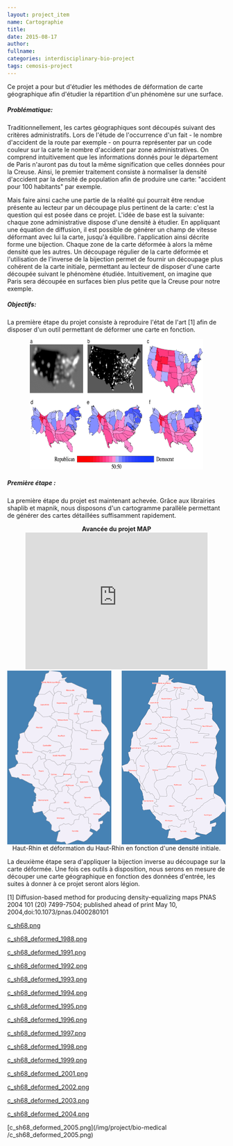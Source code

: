 ```yaml
---
layout: project_item
name: Cartographie
title: 
date: 2015-08-17
author: 
fullname: 
categories: interdisciplinary-bio-project
tags: cemosis-project
---
```


Ce projet a pour but d'étudier les méthodes de déformation de carte géographique afin d'étudier la répartition d'un phénomène sur une surface.

<h5>Problématique:</h5>

Traditionnellement, les cartes géographiques sont découpés suivant des critères administratifs.
Lors de l'étude de l'occurrence d'un fait - le nombre d'accident de la route par exemple - on pourra représenter par un code couleur sur la carte le nombre d'accident par zone administratives. On comprend intuitivement que les informations donnés pour le département de Paris n'auront pas du tout la même signification que celles données pour la Creuse. Ainsi, le premier traitement consiste à normaliser la densité d'accident par la densité de population afin de produire une carte: "accident pour 100 habitants" par exemple.

Mais faire ainsi cache une partie de la réalité qui pourrait être rendue présente au lecteur par un découpage plus pertinent de la carte: c'est la question qui est posée dans ce projet.
L'idée de base est la suivante: chaque zone administrative dispose d'une densité à étudier. En appliquant une équation de diffusion, il est possible de générer un champ de vitesse déformant avec lui la carte, jusqu'à équilibre. l'application ainsi décrite forme une bijection. Chaque zone de la carte déformée à alors la même densité que les autres. Un découpage régulier de la carte déformée et l'utilisation de l'inverse de la bijection permet de fournir un découpage plus cohérent de la carte initiale, permettant au lecteur de disposer d'une carte découpée suivant le phénomène étudiée. Intuitivement, on imagine que Paris sera découpée en surfaces bien plus petite que la Creuse pour notre exemple.

<h5>Objectifs:</h5>

La première étape du projet consiste à reproduire l'état de l'art [1] afin de disposer d'un outil permettant de déformer une carte en fonction.

<center>
<img src="/img/project/bio-medical/F3.large.jpg" height="300" width="400">
</center>

<h5>Première étape :</h5>

La première étape du projet est maintenant achevée.
Grâce aux librairies shaplib et mapnik, nous disposons d'un cartogramme parallèle permettant de générer des cartes détaillées suffisamment rapidement.

<center>
<b>Avancée du projet MAP</b>

<iframe width="420" height="315" src="https://www.youtube.com/embed/UTRK0NudTs4" frameborder="0" allowfullscreen></iframe>
<br/>
<img src="/img/project/bio-medical/c_sh68.png" height="400" width="240" style="float:left;display:inline">
<img src="/img/project/bio-medical/c_sh68_deformed_2005.png" height="400" width="240" style="float:right;display:inline">
<div style="clear: both;"></div>
Haut-Rhin et déformation du Haut-Rhin en fonction d'une densité initiale.
</center>

La deuxième étape sera d'appliquer la bijection inverse au découpage sur la carte déformée.
Une fois ces outils à disposition, nous serons en mesure de découper une carte géographique en fonction des données d'entrée, les suites à donner à ce projet seront alors légion.

[1] Diffusion-based method for producing density-equalizing maps
PNAS 2004 101 (20) 7499-7504; published ahead of print May 10, 2004,doi:10.1073/pnas.0400280101

<i class="fa fa-picture-o"></i> [c_sh68.png](/img/project/bio-medical/c_sh68.png)

<i class="fa fa-picture-o"></i> [c_sh68_deformed_1988.png](/img/project/bio-medical/c_sh68_deformed_1988.png)

<i class="fa fa-picture-o"></i> [c_sh68_deformed_1991.png](/img/project/bio-medical/c_sh68_deformed_1991.png)

<i class="fa fa-picture-o"></i> [c_sh68_deformed_1992.png](/img/project/bio-medical/c_sh68_deformed_1992.png)

<i class="fa fa-picture-o"></i> [c_sh68_deformed_1993.png](/img/project/bio-medical/c_sh68_deformed_1993.png)

<i class="fa fa-picture-o"></i> [c_sh68_deformed_1994.png](/img/project/bio-medical/c_sh68_deformed_1994.png)

<i class="fa fa-picture-o"></i> [c_sh68_deformed_1995.png](/img/project/bio-medical/c_sh68_deformed_1995.png)

<i class="fa fa-picture-o"></i> [c_sh68_deformed_1996.png](/img/project/bio-medical/c_sh68_deformed_1996.png)

<i class="fa fa-picture-o"></i> [c_sh68_deformed_1997.png](/img/project/bio-medical/c_sh68_deformed_1997.png)

<i class="fa fa-picture-o"></i> [c_sh68_deformed_1998.png](/img/project/bio-medical/c_sh68_deformed_1998.png)

<i class="fa fa-picture-o"></i> [c_sh68_deformed_1999.png](/img/project/bio-medical/c_sh68_deformed_1999.png)

<i class="fa fa-picture-o"></i> [c_sh68_deformed_2001.png](/img/project/bio-medical/c_sh68_deformed_2001.png)

<i class="fa fa-picture-o"></i> [c_sh68_deformed_2002.png](/img/project/bio-medical/c_sh68_deformed_2002.png)

<i class="fa fa-picture-o"></i> [c_sh68_deformed_2003.png](/img/project/bio-medical/c_sh68_deformed_2003.png)

<i class="fa fa-picture-o"></i> [c_sh68_deformed_2004.png](/img/project/bio-medical/c_sh68_deformed_2004.png)

<i class="fa fa-picture-o"></i> [c_sh68_deformed_2005.png](/img/project/bio-medical
/c_sh68_deformed_2005.png)